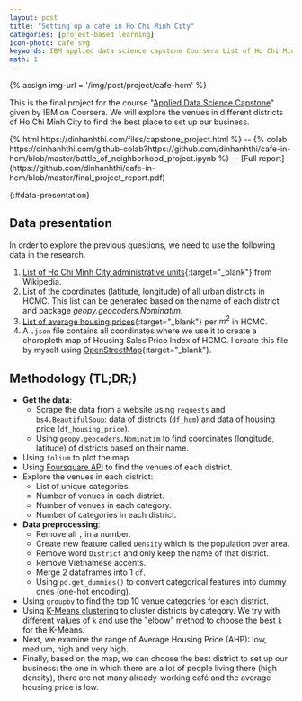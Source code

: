 ```yaml
---
layout: post
title: "Setting up a café in Ho Chi Minh City"
categories: [project-based learning]
icon-photo: cafe.svg
keywords: IBM applied data science capstone Coursera List of Ho Chi Minh City administrative units coordinates (latitude, longitude) housing price coffee json file Housing Sales Price Index hcmc OpenStreetMap geopy.geocoders.Nominatim folium district data preprocessing K-Mean clustering elbow method 
math: 1
---
```


{% assign img-url = '/img/post/project/cafe-hcm' %}

This is the final project for the course "[Applied Data Science Capstone](https://www.coursera.org/learn/applied-data-science-capstone)" given by IBM on Coursera. We will explore the venues in different districts of Ho Chi Minh City to find the best place to set up our business.

<p class="text-center" markdown="1">
{% html https://dinhanhthi.com/files/capstone_project.html %} -- {% colab https://dinhanhthi.com/github-colab?https://github.com/dinhanhthi/cafe-in-hcm/blob/master/battle_of_neighborhood_project.ipynb %} -- [Full report](https://github.com/dinhanhthi/cafe-in-hcm/blob/master/final_project_report.pdf)
</p>

{:#data-presentation}
## Data presentation

In order to explore the previous questions, we need to use the following data in the research.

1. [List of Ho Chi Minh City administrative units](https://en.wikipedia.org/wiki/Ho_Chi_Minh_City){:target="_blank"} from Wikipedia.
2. List of the coordinates (latitude, longitude) of all urban districts in HCMC. This list can be generated based on the name of each district and package *geopy.geocoders.Nominatim*.
3. [List of average housing prices](https://mogi.vn/gia-nha-dat){:target="_blank"} per $m^2$ in HCMC.
4. A `.json` file contains all coordinates where we use it to create a choropleth map of Housing Sales Price Index of HCMC. I create this file by myself using [OpenStreetMap](https://nominatim.openstreetmap.org){:target="_blank"}.

## Methodology (TL;DR;)

- **Get the data**:
  - Scrape the data from a website using `requests` and `bs4.BeautifulSoup`: data of districts (`df_hcm`) and data of housing price (`df_housing_price`).
  - Using `geopy.geocoders.Nominatim` to find coordinates (longitude, latitude) of districts based on their name.
- Using `folium` to plot the map.
- Using [Foursquare API](https://foursquare.com/developers/login?continue=%2Fdevelopers%2Fapps) to find the venues of each district.
- Explore the venues in each district:
  - List of unique categories.
  - Number of venues in each district.
  - Number of venues in each category.
  - Number of categories in each district.
- **Data preprocessing**: 
  - Remove all `,` in a number.
  - Create new feature called `Density` which is the population over area.
  - Remove word `District` and only keep the name of that district.
  - Remove Vietnamese accents.
  - Merge 2 dataframes into 1 `df`.
  - Using `pd.get_dummies()` to convert categorical features into dummy ones (one-hot encoding).
- Using `groupby` to find the top 10 venue categories for each district.
- Using [K-Means clustering](/k-means) to cluster districts by category. We try with different values of `k` and use the "elbow" method to choose the best `k` for the K-Means.
- Next, we examine the range of Average Housing Price (AHP): low, medium, high and very high.
- Finally, based on the map, we can choose the best district to set up our business: the one in which there are a lot of people living there (high density), there are not many already-working café and the average housing price is low.